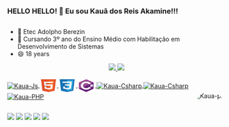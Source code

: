 ### HELLO HELLO! 👋 Eu sou Kauã dos Reis Akamine!!!
##



- 🎒 Etec Adolpho Berezin
- 🌱 Cursando 3º ano do Ensino Médio com Habilitação em Desenvolvimento de Sistemas
- 😄 18 years



<div align="center">
<a href="https://github.com/KauaDrar">
<img height="180em" src="https://github-readme-stats.vercel.app/api?username=KauaDrar&show_icons=true&theme=cobalt&include_all_commits=true&count_private=true"/>
<img height="180em" src="https://github-readme-stats.vercel.app/api/top-langs/?username=KauaDrar&layout=compact&langs_count=7&theme=cobalt"/>
</div>



<div style="display: inline_block"><br>
  <img align="center" alt="Kaua-Js" height="30" width="40" src="https://cdn.jsdelivr.net/gh/devicons/devicon/icons/javascript/javascript-original.svg" />
  <img align="center" alt="Kaua-HTML" height="30" width="40" src="https://raw.githubusercontent.com/devicons/devicon/master/icons/html5/html5-original.svg">
  <img align="center" alt="Kaua-CSS" height="30" width="40" src="https://raw.githubusercontent.com/devicons/devicon/master/icons/css3/css3-original.svg">
  <img align="center" alt="Kaua-Csharp" height="30" width="40" src="https://raw.githubusercontent.com/devicons/devicon/master/icons/csharp/csharp-original.svg">
<img align="center" alt="Kaua-Csharp" height="30" width="40" src="https://getbootstrap.com/docs/5.2/assets/brand/bootstrap-logo-shadow.png">
<img align="center" alt="Kaua-Csharp" height="30" width="40" src="https://upload.wikimedia.org/wikipedia/commons/thumb/a/a7/React-icon.svg/1200px-React-icon.svg.png">
         <img align="center" alt="Kaua-PHP" height="30" witdth="40" src="https://cdn.jsdelivr.net/gh/devicons/devicon/icons/php/php-original.svg" />
<img align="right" alt="Kaua-pic" height="150" style="border-radius:50px;"
     src="https://media-exp1.licdn.com/dms/image/D4D03AQGxoBa6WX8sIw/profile-displayphoto-shrink_800_800/0/1668792939565?e=1674086400&v=beta&t=Nq0wkRvez04CAUu6RF5Gq2tOtc57znEm3NsCsVQnjTA"
</div>



 ##
<div >
<a href="https://www.youtube.com/c/Drarzera" target="_blank"><img src="https://img.shields.io/badge/YouTube-FF0000?style=for-the-badge&logo=youtube&logoColor=white" target="_blank"></a>
<a href="https://api.whatsapp.com/send?phone=5513996310735&text=Felipe%20Barbosa%20dos%20Santos" target="_blank"><img src="https://img.shields.io/badge/WhatsApp-25D366?style=for-the-badge&logo=whatsapp&logoColor=white" target="_blank"></a>
<a href="https://www.instagram.com/kaua.drar/" target="_blank"><img src="https://img.shields.io/badge/-Instagram-%23E4405F?style=for-the-badge&logo=instagram&logoColor=white" target="_blank"></a>
<a href = "mailto:kauadrar@gmail.com"><img src="https://img.shields.io/badge/-Gmail-%23333?style=for-the-badge&logo=gmail&logoColor=white" target="_blank"></a>
<a href="https://www.linkedin.com/in/KauaDrar" target="_blank"><img src="https://img.shields.io/badge/-LinkedIn-%230077B5?style=for-the-badge&logo=linkedin&logoColor=white" target="_blank"></a>
  
</div>
